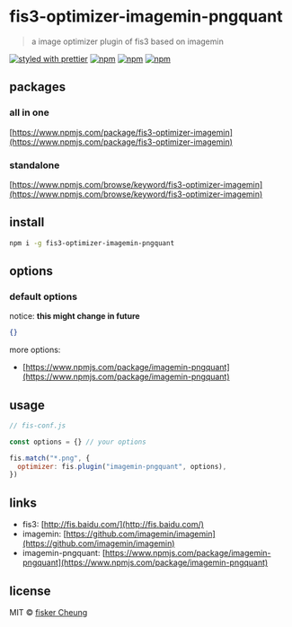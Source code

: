 # fis3-optimizer-imagemin-pngquant

> a image optimizer plugin of fis3 based on imagemin

[![styled with prettier](https://img.shields.io/badge/styled_with-prettier-ff69b4.svg?style=flat-square)](https://github.com/prettier/prettier)
[![npm](https://img.shields.io/npm/v/fis3-optimizer-imagemin-pngquant.svg?style=flat-square)](https://www.npmjs.com/package/fis3-optimizer-imagemin-pngquant)
[![npm](https://img.shields.io/npm/dt/fis3-optimizer-imagemin-pngquant.svg?style=flat-square)](https://www.npmjs.com/package/fis3-optimizer-imagemin-pngquant)
[![npm](https://img.shields.io/npm/dm/fis3-optimizer-imagemin-pngquant.svg?style=flat-square)](https://www.npmjs.com/package/fis3-optimizer-imagemin-pngquant)

## packages

### all in one

[https://www.npmjs.com/package/fis3-optimizer-imagemin](https://www.npmjs.com/package/fis3-optimizer-imagemin)

### standalone

[https://www.npmjs.com/browse/keyword/fis3-optimizer-imagemin](https://www.npmjs.com/browse/keyword/fis3-optimizer-imagemin)

## install

```sh
npm i -g fis3-optimizer-imagemin-pngquant
```

## options

### default options

notice: **this might change in future**

```json
{}
```

more options:

- [https://www.npmjs.com/package/imagemin-pngquant](https://www.npmjs.com/package/imagemin-pngquant)

## usage

```js
// fis-conf.js

const options = {} // your options

fis.match("*.png", {
  optimizer: fis.plugin("imagemin-pngquant", options),
})
```

## links

- fis3: [http://fis.baidu.com/](http://fis.baidu.com/)
- imagemin: [https://github.com/imagemin/imagemin](https://github.com/imagemin/imagemin)
- imagemin-pngquant: [https://www.npmjs.com/package/imagemin-pngquant](https://www.npmjs.com/package/imagemin-pngquant)

## license

MIT © [fisker Cheung](https://www.fiskercheung.com/)
